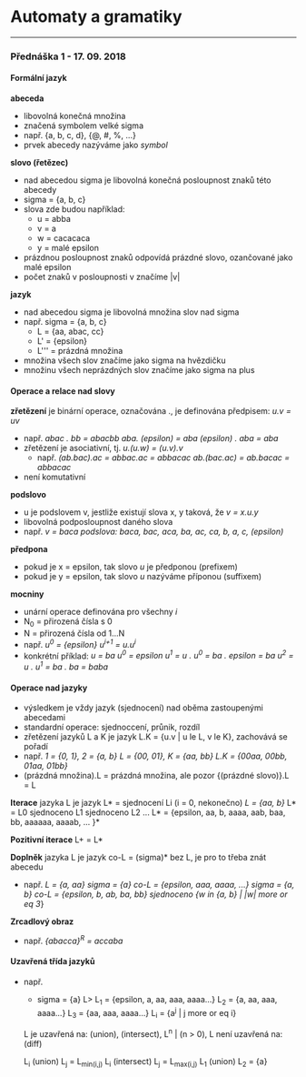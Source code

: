 # Automaty a gramatiky
------
### Přednáška 1 - 17. 09. 2018

#### Formální jazyk
**abeceda**
- libovolná konečná množina
- značená symbolem velké sigma
- např. {a, b, c, d}, {@, #, %, ...}
- prvek abecedy nazýváme jako *symbol*

**slovo (řetězec)**
- nad abecedou sigma je libovolná konečná posloupnost znaků této abecedy
- sigma = {a, b, c}
- slova zde budou například:
  - u = abba
  - v = a
  - w = cacacaca
  - y = malé epsilon
- prázdnou posloupnost znaků odpovídá prázdné slovo, ozančované jako malé epsilon
- počet znaků v posloupnosti v značíme |v|

**jazyk**
- nad abecedou sigma je libovolná množina slov nad sigma
- např. sigma = {a, b, c}
  - L = {aa, abac, cc}
  - L' = {epsilon}
  - L''' = prázdná množina
- množina všech slov značíme jako sigma na hvězdičku
- množinu všech neprázdných slov značíme jako sigma na plus

#### Operace a relace nad slovy
**zřetězení** je binární operace, označována ., je definována předpisem: *u.v = uv*
- např.
  *abac . bb = abacbb
  aba. (epsilon) = aba
  (epsilon) . aba = aba*
- zřetězení je asociativní, tj. *u.(u.w) = (u.v).v*
  - např.
  *(ab.bac).ac = abbac.ac = abbacac
  ab.(bac.ac) = ab.bacac = abbacac*
- není komutativní

**podslovo**
- u je podslovem v, jestliže existují slova x, y taková, že *v = x.u.y*
- libovolná podposloupnost daného slova
- např.
  *v = baca
  podslova: baca, bac, aca, ba, ac, ca, b, a, c, (epsilon)*

**předpona**
- pokud je x = epsilon, tak slovo *u* je předponou (prefixem)
- pokud je y = epsilon, tak slovo *u* nazýváme příponou (suffixem)

**mocniny**
- unární operace definována pro všechny *i*
- N<sub>0</sub> = přirozená čísla s 0
- N = přirozená čísla od 1...N
- např.
  *u<sup>0</sup> = {epsilon}
  u<sup>i+1</sup> = u.u<sup>i</sup>*
- konkrétní příklad:
  *u = ba
  u<sup>0</sup> = epsilon
  u<sup>1</sup> = u . u<sup>0</sup> = ba . epsilon = ba
  u<sup>2</sup> = u . u<sup>1</sup> = ba . ba = baba*

#### Operace nad jazyky
- výsledkem je vždy jazyk (sjednocení) nad oběma zastoupenými abecedami
- standardní operace: sjednoccení, průnik, rozdíl
- zřetězení jazyků L a K je jazyk L.K = {u.v | u le L, v le K}, zachovává se pořadí
- např.
  *1 =  {0, 1}, 2 = {a, b}
  L = {00, 01}, K = {aa, bb}
  L.K = {00aa, 00bb, 01aa, 01bb}*
- (prázdná množina).L = prázdná množina, ale pozor {(prázdné slovo)}.L = L

**Iterace** jazyka L je jazyk L* = sjednocení Li (i = 0, nekonečno)
*L = {aa, b}*
L* = L0 sjednoceno L1 sjednoceno L2 ...
L* = {epsilon, aa, b, aaaa, aab, baa, bb, aaaaaa, aaaab, ... }*

**Pozitivní iterace**
L+ = L* 

**Doplněk** jazyka L je jazyk co-L = (sigma)* bez L, je pro to třeba znát abecedu
- např.
  *L =  {a, aa}
  sigma = {a} co-L = {epsilon, aaa, aaaa, ...}
  sigma = {a, b} co-L = {epsilon, b, ab, ba, bb} sjednoceno {w in {a, b}* *| |w| more or eq 3*}

**Zrcadlový obraz**
- např.
  *{abacca}<sup>R</sup> = accaba*

#### Uzavřená třída jazyků
- např.
  * sigma = {a}
  L>  L<sub>1</sub> = {epsilon, a, aa, aaa, aaaa...}
      L<sub>2</sub> = {a, aa, aaa, aaaa...}
      L<sub>3</sub> = {aa, aaa, aaaa...}
      L<sub>i</sub> = {a<sup>j</sup> | j more or eq i}
  
  L je uzavřená na: (union), (intersect), L<sup>n</sup> | (n > 0), 
  L není uzavřená na: (diff)
  
  L<sub>i</sub> (union) L<sub>j</sub> = L<sub>min(i,j)</sub>
  L<sub>i</sub> (intersect) L<sub>j</sub> = L<sub>max(i,j)</sub>
  L<sub>1</sub> (union) L<sub>2</sub> = {a}
  
  
